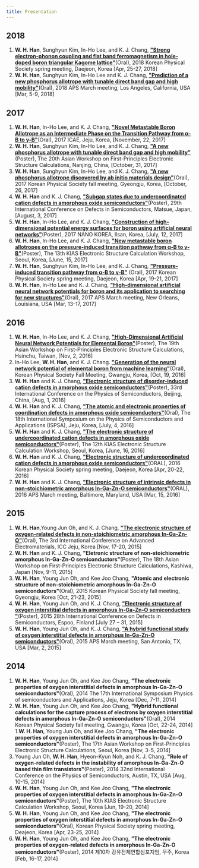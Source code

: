```yaml
---
title: Presentation
---
```


## 2018

1. **W. H. Han**, Sunghyun Kim, In-Ho Lee, and K. J. Chang, [**"Strong electron-phonon coupling and flat band ferromagnetism in hole-doped boron triangular Kagome lattice"**](http://taehae.kaist.ac.kr)(Oral), 2018 Korean Physical Society spring meeting, Daejeon, Korea [Apr, 25-27, 2018]
1. **W. H. Han**, Sunghyun Kim, In-Ho Lee and K. J. Chang, [**"Prediction of a new phosphorus allotrope with tunable direct band gap and high mobility"**](http://taehae.kaist.ac.kr)(Oral), 2018 APS March meeting, Los Angeles, California, USA [Mar, 5-9, 2018]

## 2017

1. **W. H. Han**, In-Ho Lee, and K. J. Chang, [**"Novel Metastable Boron Allotrope as an Intermediate Phase on the Transition Pathway from α-B to γ-B"**](http://taehae.kaist.ac.kr/)(Oral), 2017 ICAE, Jeju, Korea, [November, 22, 2017]
1. **W. H. Han**, Sunghyun Kim, In-Ho Lee, and K. J. Chang, [**"A new phosphorus allotrope with tunable direct band gap and high mobility"**](http://taehae.kaist.ac.kr/)(Poster), The 20th Asian Workshop on First-Principles Electronic Structure Calculations, Nanjing, China, [October, 31, 2017]
1. **W. H. Han**, Sunghyun Kim, In-Ho Lee, and K. J. Chang, [**"A new phosphorus allotrope discovered by ab initio materials design"**](http://taehae.kaist.ac.kr/)(Oral), 2017 Korean Physical Society fall meeting, Gyeongju, Korea, [October, 26, 2017]
1. **W. H. Han** and K. J. Chang, [**"Subgap states due to undercoordinated cation defects in amorphous oxide semiconductors"**](http://taehae.kaist.ac.kr/)(Poster), 29th International Conference on Defects in Semiconductors, Matsue, Japan, [August, 3, 2017]
1. **W. H. Han**, In-Ho Lee, and K. J. Chang, [**"Construction of high-dimensional potential energy surfaces for boron using artificial neural networks"**](http://taehae.kaist.ac.kr/)(Poster), 2017 NANO KOREA, Ilsan, Korea, [July, 12, 2017]
1. **W. H. Han**, In-Ho Lee, and K. J. Chang, [**"New metastable boron allotropes on the pressure-induced transition pathway from α-B to γ-B"**](http://taehae.kaist.ac.kr/)(Poster), The 13th KIAS Electronic Structure Calculation Workshop, Seoul, Korea, [June, 15, 2017]
1. **W. H. Han**, Sunghyun Kim, In-Ho Lee, and K. J. Chang, [**"Pressure-induced transition pathway from α-B to γ-B"**](http://taehae.kaist.ac.kr/) (Oral), 2017 Korean Physical Society spring meeting, Daejeon, Korea [Apr, 19-21, 2017]
1. **W. H. Han**, In-Ho Lee and K. J. Chang, [**"High-dimensional artificial neural network potentials for boron and its application to searching for new structures"**](http://taehae.kaist.ac.kr/)(Oral), 2017 APS March meeting, New Orleans, Louisiana, USA [Mar, 13-17, 2017]

## 2016

1. **W. H. Han**, In-Ho Lee, and K. J. Chang, [**"High-Dimensional Artificial Neural Network Potentials for Elemental Boron"**](http://taehae.kaist.ac.kr)(Poster), The 19th Asian Workshop on First-Principles Electronic Structure Calculations, Hsinchu, Taiwan, [Nov, 2, 2016]
1. In-Ho Lee, **W. H. Han**, and K. J. Chang. [**"Generation of the neural network potential of elemental boron from machine learning"**](http://taehae.kaist.ac.kr)(Oral), Korean Physical Society Fall Meeting, Gwangju, Korea, [Oct, 19, 2016]
1. **W. H. Han** and K. J. Chang, [**"Electronic structure of disorder-induced cation defects in amorphous oxide semiconductors"**](http://taehae.kaist.ac.kr)(Poster), 33rd International Conference on the Physics of Semiconductors, Beijing, China, [Aug, 1, 2016]
1. **W. H. Han** and K. J. Chang, [**"The atomic and electronic properties of coordination defects in amorphous oxide semiconductors"**](http://taehae.kaist.ac.kr)(Oral), The 18th International Symposium on the Physics of Semiconductors and Applications (ISPSA), Jeju, Korea, [July, 4, 2016]
1. **W. H. Han** and K. J. Chang, [**"The electronic structure of undercoordinated cation defects in amorphous oxide semiconductors"**](http://taehae.kaist.ac.kr)(Poster), The 12th KIAS Electronic Structure Calculation Workshop, Seoul, Korea, [June, 16, 2016]
1. **W. H. Han** and K. J. Chang, [**"Electronic structure of undercoordinated cation defects in amorphous oxide semiconductors"**](http://taehae.kaist.ac.kr)(ORAL), 2016 Korean Physical Society spring meeting, Daejeon, Korea [Apr, 20-22, 2016]
1. **W. H. Han** and K. J. Chang, [**"Electronic structure of intrinsic defects in non-stoichiometric amorphous In-Ga-Zn-O semiconductors"**](http://taehae.kaist.ac.kr)(ORAL), 2016 APS March meeting, Baltimore, Maryland, USA [Mar, 15, 2016]

## 2015

1. **W. H. Han**,Young Jun Oh, and K. J. Chang, [**"The electronic structure of oxygen-related defects in non-stoichiometric amorphous In-Ga-Zn-O"**](http://taehae.kaist.ac.kr)(Oral), The 3rd International Conference on Advanced Electromaterials, ICC Jeju, Korea [Nov, 17-20, 2015]
1. **W. H. Han** and K. J. Chang, **"Eletronic structure of non-stoichiometric amorphous In-Ga-Zn-O semiconductors"**(Poster), The 18th Asian Workshop on First-Principles Electronic Structure Calculations, Kashiwa, Japan [Nov, 9-11, 2015]
1. **W. H. Han**, Young Jun Oh, and Kee Joo Chang, **"Atomic and electronic structure of non-stoichiometric amorphous In-Ga-Zn-O semiconductors"**(Oral), 2015 Korean Physical Society fall meeting, Gyeongju, Korea [Oct, 21-23, 2015]
1. **W. H. Han**, Young Jun Oh, and K. J. Chang, [**"Electronic structure of oxygen interstitial defects in amorphous In-Ga-Zn-O semiconductors "**](http://taehae.kaist.ac.kr)(Poster), 2015 28th International Conference on Defects in Semiconductors, Espoo, Finland [July 27 – 31, 2015]
1. **W. H. Han**, Young Jun Oh, and K. J. Chang, [**"A hybrid functional study of oxygen interstitial defects in amorphous In-Ga-Zn-O semiconductors"**](http://taehae.kaist.ac.kr)(Oral), 2015 APS March meeting, San Antonio, TX, USA [Mar, 2, 2015]

## 2014

1. **W. H. Han**, Young Jun Oh, and Kee Joo Chang, **"The electronic properties of oxygen interstitial defects in amorphous In-Ga-Zn-O semiconductors"**(Oral), 2014 The 17th International Symposium Physics of semiconductors and Applications, Jeju, Korea [Dec, 7-11, 2014]
1. **W. H. Han**, Young Jun Oh, and Kee Joo Chang, **"Hybrid functional calculations for the capture process of electrons by oxygen interstitial defects in amorphous In-Ga-Zn-O semiconductors"**(Oral), 2014 Korean Physical Society fall meeting, Gwangju, Korea [Oct, 22-24, 2014]
1.**W. H. Han**, Young Jun Oh, and Kee Joo Chang, **"The electronic properties of oxygen interstitial defects in amorphous In-Ga-Zn-O semiconductors"**(Poster), The 17th Asian Workshop on First-Principles Electronic Structure Calculations, Seoul, Korea [Nov, 3-5, 2014]
1. Young Jun Oh, **W. H. Han**, Hyeon-Kyun Noh, and K. J. Chang, **"Role of oxygen-related defects in the instability of amorphous In-Ga-Zn-O based thin film transistors"**(Poster), 2014 32nd International Conference on the Physics of Semiconductors, Austin, TX, USA [Aug, 10-15, 2014]
1. **W. H. Han**, Young Jun Oh, and Kee Joo Chang, **"The electronic properties of oxygen interstitial defects in amorphous In-Ga-Zn-O semiconductors"**(Poster), The 10th KIAS Electronic Structure Calculation Workshop, Seoul, Korea [Jun, 19-20, 2014]
1. **W. H. Han**, Young Jun Oh, and Kee Joo Chang, **"The electronic properties of oxygen interstitial defects in amorphous In-Ga-Zn-O semiconductors"**(Oral), Korean Physical Society spring meeting, Deajeon, Korea [Apr, 23-25, 2014]
1. **W. H. Han**, Young Jun Oh, and Kee Joo Chang, **"The electronic properties of oxygen-related defects in amorphous In-Ga-Zn-O semiconductors"**(Poster), 2014 제10차 강유전체연합심포지엄, 무주, Korea [Feb, 16-17, 2014]

